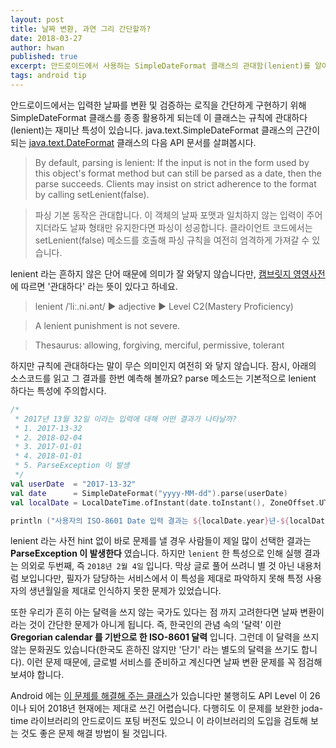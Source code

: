 ```yaml
---
layout: post
title: 날짜 변환, 과연 그리 간단할까?
date: 2018-03-27
author: hwan
published: true
excerpt: 안드로이드에서 사용하는 SimpleDateFormat 클래스의 관대함(lenient)를 알아봅니다
tags: android tip
---
```


안드로이드에서는 입력한 날짜를 변환 및 검증하는 로직을 간단하게 구현하기 위해 SimpleDateFormat 클래스를 종종 활용하게 되는데 이 클래스는 규칙에 관대하다(lenient)는 재미난 특성이 있습니다. java.text.SimpleDateFormat 클래스의 근간이 되는 [java.text.DateFormat](https://developer.android.com/reference/java/text/DateFormat.html#parse(java.lang.String,%20java.text.ParsePosition)) 클래스의 다음 API 문서를 살펴봅시다.

> By default, parsing is lenient: If the input is not in the form used by this object's format method but can still be parsed as a date, then the parse succeeds. Clients may insist on strict adherence to the format by calling setLenient(false).

>파싱 기본 동작은 관대합니다. 이 객체의 날짜 포맷과 일치하지 않는 입력이 주어지더라도 날짜 형태만 유지한다면 파싱이 성공합니다. 클라이언트 코드에서는 setLenient(false) 메소드를 호출해 파싱 규칙을 여전히 엄격하게 가져갈 수 있습니다.

lenient 라는 흔하지 않은 단어 때문에 의미가 잘 와닿지 않습니다만, [캠브릿지 영영사전](https://dictionary.cambridge.org/dictionary/english/lenient)에 따르면 '관대하다' 라는 뜻이 있다고 하네요.

>lenient /ˈliː.ni.ənt/ ▶ adjective ▶ Level C2(Mastery Proficiency)

>A lenient punishment is not severe.

> Thesaurus: allowing, forgiving, merciful, permissive, tolerant

하지만 규칙에 관대하다는 말이 무슨 의미인지 여전히 와 닿지 않습니다. 잠시, 아래의 소스코드를 읽고 그 결과를 한번 예측해 볼까요? parse 메소드는 기본적으로 lenient 하다는 특성에 주의합시다.

```kotlin
/*
 * 2017년 13월 32일 이라는 입력에 대해 어떤 결과가 나타날까?
 * 1. 2017-13-32
 * 2. 2018-02-04
 * 3. 2017-01-01
 * 4. 2018-01-01
 * 5. ParseException 이 발생
 */
val userDate  = "2017-13-32"
val date      = SimpleDateFormat("yyyy-MM-dd").parse(userDate)
val localDate = LocalDateTime.ofInstant(date.toInstant(), ZoneOffset.UTC)

println ("사용자의 ISO-8601 Date 입력 결과는 ${localDate.year}년-${localDate.month}월-${localDate.dayOfMonth}일 입니다.")
```

lenient 라는 사전 hint 없이 바로 문제를 낼 경우 사람들이 제일 많이 선택한 결과는 **ParseException 이 발생한다** 였습니다. 하지만 `lenient` 한 특성으로 인해 실행 결과는 의외로 두번째, 즉 `2018년 2월 4일` 입니다. 막상 글로 풀어 쓰려니 별 것 아닌 내용처럼 보입니다만, 필자가 담당하는 서비스에서 이 특성을 제대로 파악하지 못해 특정 사용자의 생년월일을 제대로 인식하지 못한 문제가 있었습니다.

또한 우리가 흔히 아는 달력을 쓰지 않는 국가도 있다는 점 까지 고려한다면 날짜 변환이라는 것이 간단한 문제가 아니게 됩니다. 즉, 한국인의 관념 속의 '달력' 이란 **Gregorian calendar 를 기반으로 한 ISO-8601 달력** 입니다. 그런데 이 달력을 쓰지 않는 문화권도 있습니다(한국도 흔하진 않지만 '단기' 라는 별도의 달력을 쓰기도 합니다). 이런 문제 때문에, 글로벌 서비스를 준비하고 계신다면 날짜 변환 문제를 꼭 점검해 보셔야 합니다.

Android 에는 [이 문제를 해결해 주는 클래스](https://developer.android.com/reference/java/time/chrono/AbstractChronology.html)가 있습니다만 불행히도 API Level 이 26이나 되어 2018년 현재에는 제대로 쓰긴 어렵습니다. 다행히도 이 문제를 보완한 joda-time 라이브러리의 안드로이드 포팅 버전도 있으니 이 라이브러리의 도입을 검토해 보는 것도 좋은 문제 해결 방법이 될 것입니다.

